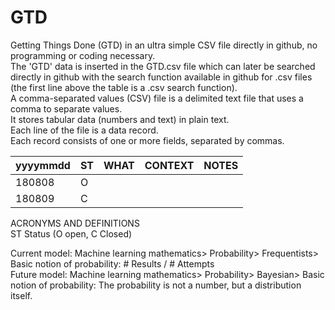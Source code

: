 # GTD
Getting Things Done (GTD) in an ultra simple CSV file directly in github, no programming or coding necessary.  
The 'GTD' data is inserted in the GTD.csv file which can later be searched directly in github with the search function available in github for .csv files (the first line above the table is a .csv search function).  
A comma-separated values (CSV) file is a delimited text file that uses a comma to separate values.  
It stores tabular data (numbers and text) in plain text.  
Each line of the file is a data record.  
Each record consists of one or more fields, separated by commas.  

yyyymmdd | ST | WHAT           | CONTEXT | NOTES
---------| ---| -------------- | --------| --------------------|
180808   | O  |                |         |   
180809   | C  |                |         |   

ACRONYMS AND DEFINITIONS  
ST Status (O open, C Closed)  

Current model: Machine learning mathematics> Probability> Frequentists> Basic notion of probability: # Results / # Attempts  
Future model: Machine learning mathematics> Probability> Bayesian> Basic notion of probability: The probability is not a number, but a distribution itself.  
